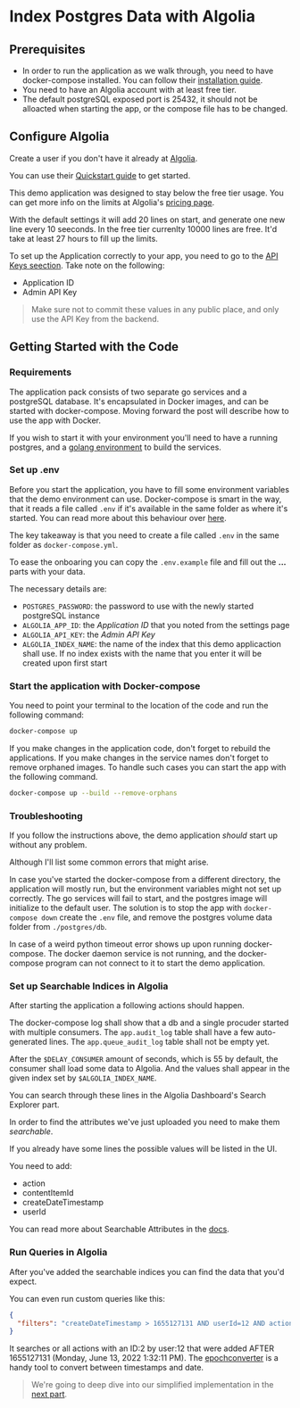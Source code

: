 # Index Postgres Data with Algolia

## Prerequisites

- In order to run the application as we walk through, you need to have docker-compose installed. You can follow their [installation guide](https://docs.docker.com/compose/install/).
- You need to have an Algolia account with at least free tier.
- The default postgreSQL exposed port is 25432, it should not be alloacted when starting the app, or the compose file has to be changed.

## Configure Algolia

Create a user if you don't have it already at [Algolia](https://www.algolia.com/).

You can use their [Quickstart guide](https://www.algolia.com/doc/guides/getting-started/quick-start/#sign-up-for-an-algolia-account) to get started.

This demo application was designed to stay below the free tier usage. You can get more info on the limits at Algolia's [pricing page](https://www.algolia.com/pricing/).

With the default settings it will add 20 lines on start, and generate one new line every 10 seeconds.
In the free tier currenlty 10000 lines are free.
It'd take at least 27 hours to fill up the limits.

To set up the Application correctly to your app, you need to go to the [API Keys seection](https://www.algolia.com/account/api-keys/all).
Take note on the following:

- Application ID
- Admin API Key

> Make sure not to commit these values in any public place, and only use the API Key from the backend.

## Getting Started with the Code

### Requirements

The application pack consists of two separate go services and a postgreSQL database.
It's encapsulated in Docker images, and can be started with docker-compose.
Moving forward the post will describe how to use the app with Docker.

If you wish to start it with your environment you'll need to have a running postgres, and a [golang environment](https://go.dev/learn/) to build the services.

### Set up .env

Before you start the application, you have to fill some environment variables that the demo environment can use.
Docker-compose is smart in the way, that it reads a file called `.env` if it's available in the same folder as where it's started. You can read more about this behaviour over [here](https://docs.docker.com/compose/environment-variables/#the-env-file).

The key takeaway is that you need to create a file called `.env` in the same folder as `docker-compose.yml`.

To ease the onboaring you can copy the `.env.example` file and fill out the **...** parts with your data.

The necessary details are:

- `POSTGRES_PASSWORD`: the password to use with the newly started postgreSQL instance
- `ALGOLIA_APP_ID`: the *Application ID* that you noted from the settings page
- `ALGOLIA_API_KEY`: the *Admin API Key*
- `ALGOLIA_INDEX_NAME`: the name of the index that this demo applicaction shall use. If no index exists with the name that you enter it will be created upon first start

### Start the application with Docker-compose

You need to point your terminal to the location of the code and run the following command:

```bash
docker-compose up
```

If you make changes in the application code, don't forget to rebuild the applications.
If you make changes in the service names don't forget to remove orphaned images.
To handle such cases you can start the app with the following command.

```bash
docker-compose up --build --remove-orphans
```

### Troubleshooting

If you follow the instructions above, the demo application *should* start up without any problem.

Although I'll list some common errors that might arise.

In case you've started the docker-compose from a different directory, the application will mostly run, but the environment variables might not set up correctly.
The go services will fail to start, and the postgres image will initialize to the default user.
The solution is to stop the app with `docker-compose down` create the `.env` file, and remove the postgres volume data folder from `./postgres/db`.

In case of a weird python timeout error shows up upon running docker-compose.
The docker daemon service is not running, and the docker-compose program can not connect to it to start the demo application.

### Set up Searchable Indices in Algolia

After starting the application a following actions should happen.

The docker-compose log shall show that a db and a single procuder started with multiple consumers.
The `app.audit_log` table shall have a few auto-generated lines.
The `app.queue_audit_log` table shall not be empty yet.

After the `$DELAY_CONSUMER` amount of seconds, which is 55 by default, the consumer shall load some data to Algolia. And the values shall appear in the given index set by `$ALGOLIA_INDEX_NAME`.

You can search through these lines in the Algolia Dashboard's Search Explorer part.

In order to find the attributes we've just uploaded you need to make them *searchable*.

If you already have some lines the possible values will be listed in the UI.

You need to add:

- action
- contentItemId
- createDateTimestamp
- userId

You can read more about Searchable Attributes in the [docs](https://www.algolia.com/doc/guides/managing-results/must-do/searchable-attributes/).

### Run Queries in Algolia

After you've added the searchable indices you can find the data that you'd expect.

You can even run custom queries like this:

```json
{
  "filters": "createDateTimestamp > 1655127131 AND userId=12 AND action=2"
}
```

It searches or all actions with an ID:2 by user:12 that were added AFTER 1655127131 (Monday, June 13, 2022 1:32:11 PM).
The [epochconverter](https://www.epochconverter.com/) is a handy tool to convert between timestamps and date.

> We're going to deep dive into our simplified implementation in the [next part](./part3.md).
